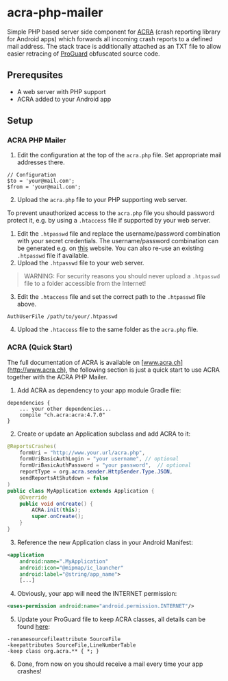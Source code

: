 # acra-php-mailer

Simple PHP based server side component for [ACRA](http://www.acra.ch) (crash reporting library for Android apps) which forwards all incoming crash reports to a defined mail address. The stack trace is additionally attached as an TXT file to allow easier retracing of [ProGuard](http://proguard.sourceforge.net/) obfuscated source code.



## Prerequsites

- A web server with PHP support
- ACRA added to your Android app



## Setup

### ACRA PHP Mailer

1. Edit the configuration at the top of the `acra.php` file. Set appropriate mail addresses there.

  ```
  // Configuration
  $to = 'your@mail.com';
  $from = 'your@mail.com';
  ```

2. Upload the `acra.php` file to your PHP supporting web server.

To prevent unauthorized access to the `acra.php` file you should password protect it, e.g. by using a `.htaccess` file if supported by your web server.


1. Edit the `.htpasswd` file and replace the username/password combination with your secret credentials. The username/password combination can be generated e.g. on [this](http://www.htaccesstools.com/htpasswd-generator/) website. You can also re-use an existing `.htpasswd` file if available.
2. Upload the `.htpasswd` file to your web server.

  > WARNING: For security reasons you should never upload a `.htpasswd` file to a folder accessible from the Internet!

3. Edit the `.htaccess` file  and set the correct path to the `.htpasswd` file above.

 ```
 AuthUserFile /path/to/your/.htpasswd
 ```
 
4. Upload the  `.htaccess` file to the same folder as the `acra.php` file.


### ACRA (Quick Start)

The full documentation of ACRA is available on [www.acra.ch](http://www.acra.ch), the following section is just a quick start to use ACRA together with the ACRA PHP Mailer.

1. Add ACRA as dependency to your app module Gradle file:

  ```
  dependencies {
      ... your other dependencies...
      compile "ch.acra:acra:4.7.0"
  }
  ```
2. Create or update an Application subclass and add ACRA to it:

  ```java
  @ReportsCrashes(
      formUri = "http://www.your.url/acra.php",
      formUriBasicAuthLogin = "your username", // optional
      formUriBasicAuthPassword = "your password",  // optional
      reportType = org.acra.sender.HttpSender.Type.JSON,
      sendReportsAtShutdown = false
  )
  public class MyApplication extends Application {
      @Override
      public void onCreate() {
          ACRA.init(this);
          super.onCreate();
      }
  }
  ```

3. Reference the new Application class in your Android Manifest:

  ```xml
  <application
      android:name=".MyApplication"
      android:icon="@mipmap/ic_launcher"
      android:label="@string/app_name">
      [...]
  ```

4. Obviously, your app will need the INTERNET permission:

  ```xml
  <uses-permission android:name="android.permission.INTERNET"/>
  ```

5. Update your ProGuard file to keep ACRA classes, all details can be found [here](https://github.com/ACRA/acra/wiki/ProGuard):

  ```
  -renamesourcefileattribute SourceFile
  -keepattributes SourceFile,LineNumberTable
  -keep class org.acra.** { *; }
  ```

6. Done, from now on you should receive a mail every time your app crashes!
